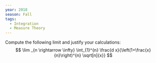```yaml
---
year: 2018
season: Fall
tags:
  - Integration
  - Measure Theory
---
```


Compute the following limit and justify your calculations:
$$
\lim _{n \rightarrow \infty} \int_{1}^{n} \frac{d x}{\left(1+\frac{x}{n}\right)^{n} \sqrt[n]{x}}
$$
